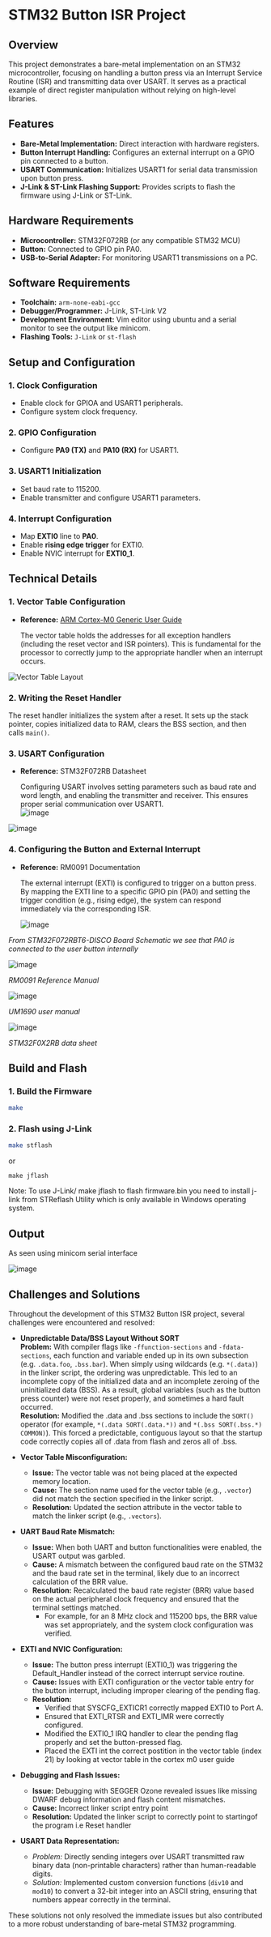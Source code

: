 # STM32 Button ISR Project

## Overview

This project demonstrates a bare-metal implementation on an STM32 microcontroller, focusing on handling a button press via an Interrupt Service Routine (ISR) and transmitting data over USART. It serves as a practical example of direct register manipulation without relying on high-level libraries.

## Features

- **Bare-Metal Implementation:** Direct interaction with hardware registers.
- **Button Interrupt Handling:** Configures an external interrupt on a GPIO pin connected to a button.
- **USART Communication:** Initializes USART1 for serial data transmission upon button press.
- **J-Link & ST-Link Flashing Support:** Provides scripts to flash the firmware using J-Link or ST-Link.

## Hardware Requirements

- **Microcontroller:** STM32F072RB (or any compatible STM32 MCU)
- **Button:** Connected to GPIO pin PA0.
- **USB-to-Serial Adapter:** For monitoring USART1 transmissions on a PC.

## Software Requirements

- **Toolchain:** `arm-none-eabi-gcc`
- **Debugger/Programmer:** J-Link, ST-Link V2
- **Development Environment:** Vim editor using ubuntu and a serial monitor to see the output like minicom.
- **Flashing Tools:** `J-Link` or  `st-flash`

## Setup and Configuration

### 1. Clock Configuration
- Enable clock for GPIOA and USART1 peripherals.
- Configure system clock frequency.

### 2. GPIO Configuration
- Configure **PA9 (TX)** and **PA10 (RX)** for USART1.

### 3. USART1 Initialization
- Set baud rate to 115200.
- Enable transmitter and configure USART1 parameters.

### 4. Interrupt Configuration
- Map **EXTI0** line to **PA0**.
- Enable **rising edge trigger** for EXTI0.
- Enable NVIC interrupt for **EXTI0_1**.

## Technical Details

### 1. Vector Table Configuration
- **Reference:** [ARM Cortex-M0 Generic User Guide](https://www.keil.com/dd/docs/datashts/arm/cortex_m0p/r0p0/dui0662a_cortex_m0p_r0p0_dgug.pdf)
 
  The vector table holds the addresses for all exception handlers (including the reset vector and ISR pointers). This is fundamental for the processor to correctly jump to the appropriate handler when an interrupt occurs.
  
![Vector Table Layout](https://github.com/user-attachments/assets/86b776d5-5fe5-4c1a-a6eb-fca785ca43e6)

### 2. Writing the Reset Handler
  The reset handler initializes the system after a reset. It sets up the stack pointer, copies initialized data to RAM, clears the BSS section, and then calls `main()`.  

### 3. USART Configuration
- **Reference:** STM32F072RB Datasheet
 
  Configuring USART involves setting parameters such as baud rate and word length, and enabling the transmitter and receiver. This ensures proper serial communication over USART1.  
 ![image](https://github.com/user-attachments/assets/b256b618-a15c-4d72-8e01-8f53773c38ad)

![image](https://github.com/user-attachments/assets/a87a6053-8c1a-4ddf-b5cf-68197f19af40)

### 4. Configuring the Button and External Interrupt
- **Reference:** RM0091 Documentation

  The external interrupt (EXTI) is configured to trigger on a button press. By mapping the EXTI line to a specific GPIO pin (PA0) and setting the trigger condition (e.g., rising edge), the system can respond immediately via the corresponding ISR.

  ![image](https://github.com/user-attachments/assets/ecc9632e-05ea-46d8-b449-5f0beb7c8831)

*From STM32F072RBT6-DISCO Board Schematic we see that PA0 is connected to the user button internally*

![image](https://github.com/user-attachments/assets/4439a036-c840-46ac-92bd-ff4358561b58)

*RM0091 Reference Manual*

![image](https://github.com/user-attachments/assets/0f7a8d22-cb91-4d0f-b662-1f6765410324)

*UM1690 user manual*

![image](https://github.com/user-attachments/assets/74d02d84-512b-44b3-98aa-fe78308a13a5)

*STM32F0X2RB data sheet*

## Build and Flash

### 1. Build the Firmware
```sh
make
```

### 2. Flash using J-Link
```sh
make stflash
```
or

```
make jflash
```
Note: To use J-Link/ make jflash to flash firmware.bin you need to install j-link from STReflash Utility which is only available in Windows operating system.

## Output

As seen using minicom serial interface

![image](https://github.com/user-attachments/assets/cfea4bd8-db75-4fe9-b6b1-2cf4068a6509)


## Challenges and Solutions

Throughout the development of this STM32 Button ISR project, several challenges were encountered and resolved:

- **Unpredictable Data/BSS Layout Without SORT**  
  **Problem:** With compiler flags like `-ffunction-sections` and `-fdata-sections`, each function and variable ended up in its own subsection (e.g. `.data.foo`, `.bss.bar`). When simply using wildcards (e.g. `*(.data)`) in the linker script, the ordering was unpredictable. This led to an incomplete copy of the initialized data and an incomplete zeroing of the uninitialized data (BSS). As a result, global variables (such as the button press counter) were not reset properly, and sometimes a hard fault occurred.  
  **Resolution:** Modified the .data and .bss sections to include the `SORT()` operator (for example, `*(.data SORT(.data.*))` and `*(.bss SORT(.bss.*) COMMON)`). This forced a predictable, contiguous layout so that the startup code correctly copies all of .data from flash and zeros all of .bss.

- **Vector Table Misconfiguration:**  
  - **Issue:** The vector table was not being placed at the expected memory location.  
  - **Cause:** The section name used for the vector table (e.g., `.vector`) did not match the section specified in the linker script.  
  - **Resolution:** Updated the section attribute in the vector table to match the linker script (e.g., `.vectors`).

- **UART Baud Rate Mismatch:**  
  - **Issue:** When both UART and button functionalities were enabled, the USART output was garbled.  
  - **Cause:** A mismatch between the configured baud rate on the STM32 and the baud rate set in the terminal, likely due to an incorrect calculation of the BRR value.  
  - **Resolution:** Recalculated the baud rate register (BRR) value based on the actual peripheral clock frequency and ensured that the terminal settings matched.  
    - For example, for an 8 MHz clock and 115200 bps, the BRR value was set appropriately, and the system clock configuration was verified.

- **EXTI and NVIC Configuration:**  
  - **Issue:** The button press interrupt (EXTI0_1) was triggering the Default_Handler instead of the correct interrupt service routine.  
  - **Cause:** Issues with EXTI configuration or the vector table entry for the button interrupt, including improper clearing of the pending flag.  
  - **Resolution:**  
    - Verified that SYSCFG_EXTICR1 correctly mapped EXTI0 to Port A.  
    - Ensured that EXTI_RTSR and EXTI_IMR were correctly configured.  
    - Modified the EXTI0_1 IRQ handler to clear the pending flag properly and set the button-pressed flag.
    - Placed the EXTI int the correct postition in the vector table (index 21) by looking at vector table in the cortex m0 user guide

- **Debugging and Flash Issues:**  
  - **Issue:** Debugging with SEGGER Ozone revealed issues like missing DWARF debug information and flash content mismatches.  
  - **Cause:** Incorrect linker script entry point 
  - **Resolution:** Updated the linker script to correctly point to startingof the program i.e Reset handler

- **USART Data Representation:**  
  - *Problem:* Directly sending integers over USART transmitted raw binary data (non-printable characters) rather than human-readable digits.  
  - *Solution:* Implemented custom conversion functions (`div10` and `mod10`) to convert a 32-bit integer into an ASCII string, ensuring that numbers appear correctly in the terminal.

These solutions not only resolved the immediate issues but also contributed to a more robust understanding of bare-metal STM32 programming.

